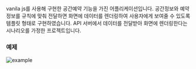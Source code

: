 vanila js를 사용해 구현한 공간예약 기능을 가진 어플리케이션입니다.
공간정보와 예약정보를 규칙에 맞춰 전달하면 화면에 데이터를 렌더링하여 사용자에게 보여줄 수 있도록 템플릿 형태로 구현하였습니다.
API 서버에서 데이터를 전달받아 화면에 렌더링한다는 시나리오를 가정한 프로젝트입니다.

### 예제

![example](https://github.com/sungwoon129/space-reserve-service/assets/43958570/86fbaae4-0656-4cca-9135-0753c04590c7)
